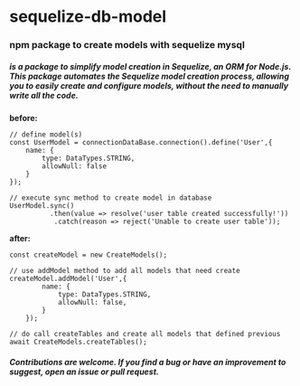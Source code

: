 # **sequelize-db-model**

### npm package to create models with sequelize mysql

##### is a package to simplify model creation in Sequelize, an ORM for Node.js.  This package automates the Sequelize model creation process, allowing you to  easily create and configure models, without the need to manually write all the code.  

**before:**

```
// define model(s)
const UserModel = connectionDataBase.connection().define('User',{
    name: {
        type: DataTypes.STRING,
        allowNull: false
    }
});

// execute sync method to create model in database
UserModel.sync()
          .then(value => resolve('user table created successfully!'))
           .catch(reason => reject('Unable to create user table'));
```


**after:**

```
const createModel = new CreateModels();

// use addModel method to add all models that need create
createModel.addModel('User',{
        name: {
            type: DataTypes.STRING,
            allowNull: false,
        }
    });
    
// do call createTables and create all models that defined previous
await CreateModels.createTables();
```


##### Contributions are welcome. If you find a bug or have an improvement to suggest, open an issue or pull request.